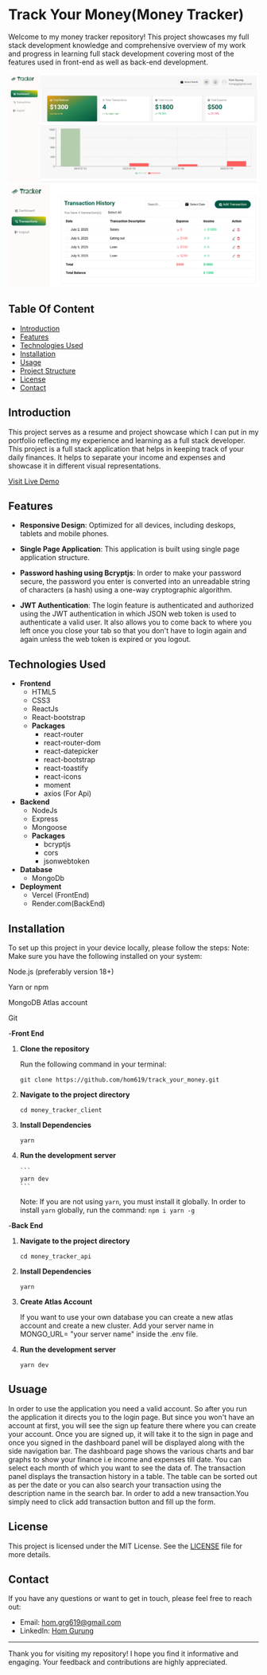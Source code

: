 # Track Your Money(Money Tracker)

Welcome to my money tracker repository! This project showcases my full stack development knowledge and comprehensive overview of my work and progress in learning full stack development covering most of the features used in front-end as well as back-end development.

![Dashboard Panel](./money_tracker_client/src/assets/Dashboard.png)
![Transaction Panel](./money_tracker_client/src/assets/TransactionHistory.png)

## Table Of Content

- [Introduction](#introduction)
- [Features](#features)
- [Technologies Used ](#technologies-used)
- [Installation](#installation)
- [Usage](#usage)
- [Project Structure](#project-structure)
- [License](#license)
- [Contact](#contact)

## Introduction

This project serves as a resume and project showcase which I can put in my portfolio reflecting my experience and learning as a full stack developer. This project is a full stack application that helps in keeping track of your daily finances. It helps to separate your income and expenses and showcase it in different visual representations.

[Visit Live Demo](https://track-your-money-nine.vercel.app/)

## Features

- **Responsive Design**: Optimized for all devices, including deskops, tablets and mobile phones.

- **Single Page Application**: This application is built using single page application structure.

- **Password hashing using Bcryptjs**: In order to make your password secure, the password you enter is converted into an unreadable string of characters (a hash) using a one-way cryptographic algorithm.

- **JWT Authentication**: The login feature is authenticated and authorized using the JWT authentication in which JSON web token is used to authenticate a valid user. It also allows you to come back to where you left once you close your tab so that you don't have to login again and again unless the web token is expired or you logout.

## Technologies Used

- **Frontend**
  - HTML5
  - CSS3
  - ReactJs
  - React-bootstrap
  - **Packages**
    - react-router
    - react-router-dom
    - react-datepicker
    - react-bootstrap
    - react-toastify
    - react-icons
    - moment
    - axios (For Api)
- **Backend**
  - NodeJs
  - Express
  - Mongoose
  - **Packages**
    - bcryptjs
    - cors
    - jsonwebtoken
- **Database**
  - MongoDb
- **Deployment**
  - Vercel (FrontEnd)
  - Render.com(BackEnd)

## Installation

To set up this project in your device locally, please follow the steps:
Note: Make sure you have the following installed on your system:

Node.js (preferably version 18+)

Yarn or npm

MongoDB Atlas account

Git

-**Front End**

1.  **Clone the repository**

    Run the following command in your terminal:

    ```
    git clone https://github.com/hom619/track_your_money.git
    ```

2.  **Navigate to the project directory**
    ```
    cd money_tracker_client
    ```
3.  **Install Dependencies**

    ```
    yarn
    ```

4.  **Run the development server**

        ```
        yarn dev
        ```

    Note: If you are not using `yarn`, you must install it globally. In order to install `yarn` globally, run the command: `npm i yarn -g`

-**Back End**

1.  **Navigate to the project directory**
    ```
    cd money_tracker_api
    ```
2.  **Install Dependencies**

    ```
    yarn
    ```

3.  **Create Atlas Account**

    If you want to use your own database you can create a new atlas account and create a new cluster. Add your server name in MONGO_URL= "your server name" inside the .env file.

4.  **Run the development server**

    ```
    yarn dev
    ```

## Usuage

In order to use the application you need a valid account. So after you run the application it directs you to the login page. But since you won't have an account at first, you will see the sign up feature there where you can create your account. Once you are signed up, it will take it to the sign in page and once you signed in the dashboard panel will be displayed along with the side navigation bar. The dashboard page shows the various charts and bar graphs to show your finance i.e income and expenses till date. You can select each month of which you want to see the data of. The transaction panel displays the transaction history in a table. The table can be sorted out as per the date or you can also search your transaction using the description name in the search bar. In order to add a new transaction.You simply need to click add transaction button and fill up the form.

## License

This project is licensed under the MIT License. See the [LICENSE](https://docs.github.com/en/repositories/managing-your-repositorys-settings-and-features/customizing-your-repository/licensing-a-repository) file for more details.

## Contact

If you have any questions or want to get in touch, please feel free to reach out:

- Email: hom.grg619@gmail.com
- LinkedIn: [Hom Gurung](https://www.linkedin.com/in/homgurung/)

---

Thank you for visiting my repository! I hope you find it informative and engaging. Your feedback and contributions are highly appreciated.
